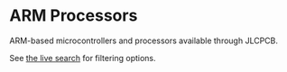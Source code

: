 # ARM Processors

ARM-based microcontrollers and processors available through JLCPCB.

See [the live search](/arm_processors/list) for filtering options.

